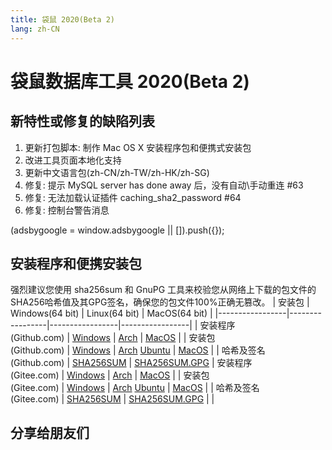 ```yaml
---
title: 袋鼠 2020(Beta 2)
lang: zh-CN
---
```


# 袋鼠数据库工具 2020(Beta 2)

## 新特性或修复的缺陷列表
1. 更新打包脚本: 制作 Mac OS X 安装程序包和便携式安装包
2. 改进工具页面本地化支持
3. 更新中文语言包(zh-CN/zh-TW/zh-HK/zh-SG)
4. 修复: 提示 MySQL server has done away 后，没有自动\手动重连 #63
5. 修复: 无法加载认证插件 caching_sha2_password #64
6. 修复: 控制台警告消息

<div>
    <script2 type="text/javascript" async="true" src="https://pagead2.googlesyndication.com/pagead/js/adsbygoogle.js" />
    <ins class="adsbygoogle"
        style="display:block; text-align:center;"
        data-ad-layout="in-article"
        data-ad-format="fluid"
        data-ad-client="ca-pub-3975819313740938"
        data-ad-slot="6760827895"></ins>
    <script2 type="text/javascript">
        (adsbygoogle = window.adsbygoogle || []).push({});
    </script2>
</div>


## 安装程序和便携安装包
强烈建议您使用 sha256sum 和 GnuPG 工具来校验您从网络上下载的包文件的SHA256哈希值及其GPG签名，确保您的包文件100%正确无篡改。
| 安装包          | Windows(64 bit) | Linux(64 bit)   | MacOS(64 bit)   |
|-----------------|-----------------|-----------------|-----------------|
| 安装程序<br/>(Github.com) | [Windows](https://github.com/dbkangaroo/kangaroo/releases/download/v0.99.2.200907/kangaroo-0.99.2.200907-AMD64.exe) | [Arch](https://github.com/dbkangaroo/kangaroo/releases/download/v0.99.2.200907/kangaroo-0.99.2.200907-1-x86_64.pkg.tar.xz) | [MacOS](https://github.com/dbkangaroo/kangaroo/releases/download/v0.99.2.200907/kangaroo-0.99.2.200907-macos.dmg) |
| 安装包<br/>(Github.com)  | [Windows](https://github.com/dbkangaroo/kangaroo/releases/download/v0.99.2.200907/kangaroo-0.99.2.200907-AMD64.7z) | [Arch](https://github.com/dbkangaroo/kangaroo/releases/download/v0.99.2.200907/kangaroo-0.99.2.200907-arch.tar.gz) [Ubuntu](https://github.com/dbkangaroo/kangaroo/releases/download/v0.99.2.200907/kangaroo-0.99.2.200907-ubuntu.tar.gz) | [MacOS](https://github.com/dbkangaroo/kangaroo/releases/download/v0.99.2.200907/kangaroo-0.99.2.200907-macos.tar.gz) |
| 哈希及签名<br/>(Github.com) | [SHA256SUM](https://github.com/dbkangaroo/kangaroo/releases/download/v0.99.2.200907/kangaroo-0.99.2.200907.sha256sum) | [SHA256SUM.GPG](https://github.com/dbkangaroo/kangaroo/releases/download/v0.99.2.200907/kangaroo-0.99.2.200907.sha256sum.asc)
| 安装程序<br/>(Gitee.com) | [Windows](https://gitee.com/dbkangaroo/kangaroo/attach_files/471659/download) | [Arch](https://gitee.com/dbkangaroo/kangaroo/attach_files/471654/download) | [MacOS](https://gitee.com/dbkangaroo/kangaroo/attach_files/471664/download) |
| 安装包<br/>(Gitee.com)  | [Windows](https://gitee.com/dbkangaroo/kangaroo/attach_files/471663/download) | [Arch](https://gitee.com/dbkangaroo/kangaroo/attach_files/471651/download) [Ubuntu](https://gitee.com/dbkangaroo/kangaroo/attach_files/471652/download) | [MacOS](https://gitee.com/dbkangaroo/kangaroo/attach_files/471666/download) |
| 哈希及签名<br/>(Gitee.com) | [SHA256SUM](https://gitee.com/dbkangaroo/kangaroo/attach_files/471660/download) | [SHA256SUM.GPG](https://gitee.com/dbkangaroo/kangaroo/attach_files/471662/download) | |

## 分享给朋友们
<social-share :networks="['qq', 'weibo', 'douban']" />